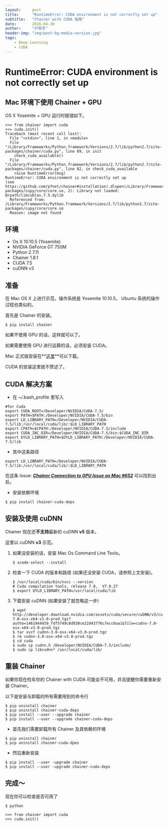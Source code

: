 ```yaml
---
layout:     post
title:      "RuntimeError: CUDA environment is not correctly set up"
subtitle:   "Chainer with CUDA 指南"
date:       2016-04-30
author:     "卢周亨"
header-img: "img/post-bg-media-version.jpg"
tags:
    - Deep Learning
    - CUDA
---
```


# RuntimeError: CUDA environment is not correctly set up

## Mac 环境下使用 Chainer + GPU

OS X Yosemite + GPU 运行时报错如下。

```
>>> from chainer import cuda
>>> cuda.init()
Traceback (most recent call last):
  File "<stdin>", line 1, in <module>
  File "/Library/Frameworks/Python.framework/Versions/2.7/lib/python2.7/site-packages/chainer/cuda.py", line 69, in init
    check_cuda_available()
  File "/Library/Frameworks/Python.framework/Versions/2.7/lib/python2.7/site-packages/chainer/cuda.py", line 82, in check_cuda_available
    raise RuntimeError(msg)
RuntimeError: CUDA environment is not correctly set up
(see https://github.com/pfnet/chainer#installation).dlopen(/Library/Frameworks/Python.framework/Versions/2.7/lib/python2.7/site-packages/cupy/core/core.so, 2): Library not loaded: @rpath/libcublas.7.5.dylib
  Referenced from: /Library/Frameworks/Python.framework/Versions/2.7/lib/python2.7/site-packages/cupy/core/core.so
  Reason: image not found
```

## 环境

* Os X 10.10.5 (Yosemite)
* NVIDIA GeForce GT 750M
* Python 2.7.11
* Chainer 1.8.1
* CUDA 7.5
* cuDNN v3

## 准备

在 Mac OS X 上进行示范，操作系统是 Yosemite 10.10.5， Ubuntu 系统的操作过程也类似的。

首先是 Chainer 的安装。

```
$ pip install chainer
```

如果不使用 GPU 的话，这样就可以了。

如果需要使用 GPU 进行运算的话，必须安装 CUDA。

Mac 正式版安装在**[这里](https://developer.nvidia.com/cuda-downloads)**可以下载。

CUDA 的安装这里就不赘述了。

## CUDA 解决方案

* 在 ~/.bash_profile 里写入

```
#for Cuda
export CUDA_ROOT=/Developer/NVIDIA/CUDA-7.5/
export PATH=$PATH:/Developer/NVIDIA/CUDA-7.5/bin
export LD_LIBRARY_PATH=/Developer/NVIDIA/CUDA-7.5/lib:/usr/local/cuda/lib/:$LD_LIBRARY_PATH
export CPATH=$CPATH:/Developer/NVIDIA/CUDA-7.5/include
export CUDA_INC_DIR=/Developer/NVIDIA/CUDA-7.5/bin:$CUDA_INC_DIR
export DYLD_LIBRARY_PATH=$DYLD_LIBRARY_PATH:/Developer/NVIDIA/CUDA-7.5/lib
```

* 其中这条路径

```
export LD_LIBRARY_PATH=/Developer/NVIDIA/CUDA-7.5/lib:/usr/local/cuda/lib/:$LD_LIBRARY_PATH
```

在这条 Issue: **[*Chainer Connection to GPU Issue on Mac #652*](https://github.com/pfnet/chainer/issues/652)** 可以找到出处。

* 安装依赖环境

```
$ pip install chainer-cuda-deps
```

## 安装及使用 cuDNN

Chainer 现在还**不支持**最新的 cuDNN **v5** 版本。

这里以 cuDNN **v3** 示范。

1. 如果没安装的话，安装 Mac Os Command Line Tools。

	```
	$ xcode-select --install
	```

2. 检查一下 CUDA 的版本和路径 (如果还没安装 CUDA，请参照上文安装)。

	```
	$ /usr/local/cuda/bin/nvcc --version
	# Cuda compilation tools, release 7.0, 	V7.0.27
	$ export DYLD_LIBRARY_PATH=/usr/local/cuda/lib
	```

3. 下载安装 cuDNN (如果安装了就忽略这一步)

	```
	$ wget http://developer.download.nvidia.com/assets/cuda/secure/cuDNN/v3/cudnn-7.0-osx-x64-v3.0-prod.tgz?autho=1461944459_fdf5f49c8d930ce22d43776c7ecc6aa1&file=cudnn-7.0-osx-x64-v3.0-prod.tgz
	$ tar xvzf cudnn-3.0-osx-x64-v3.0-prod.tgz
	$ rm cudnn-3.0-osx-x64-v3.0-prod.tgz
	$ cd cuda
	$ sudo cp cudnn.h /Developer/NVIDIA/CUDA-7.5/include/
	$ sudo cp libcudnn* /usr/local/cuda/lib/
	```


## 重装 Chainer

如果你现在检车你的 Chainer with CUDA 可能会不可用，并且提醒你需要重新安装 Chainer。

以下是安装与卸载的所有需要用到的命令行

```
$ pip uninstall chainer
$ pip uninstall chainer-cuda-deps
$ pip install --user --upgrade chainer
$ pip install --user --upgrade chainer-cuda-deps
```

* 首先我们需要卸载所有 Chainer 及其依赖的环境

```
$ pip uninstall chainer
$ pip uninstall chainer-cuda-dpes
```

* 然后重新安装 

```
$ pip install --user -upgrade chainer
$ pip install --user -upgrade chainer-cuda-deps
```

## 完成～

现在你可以检查是否可用了

```
$ python

>>> from chainer import cuda
>>> cuda.init()
```
